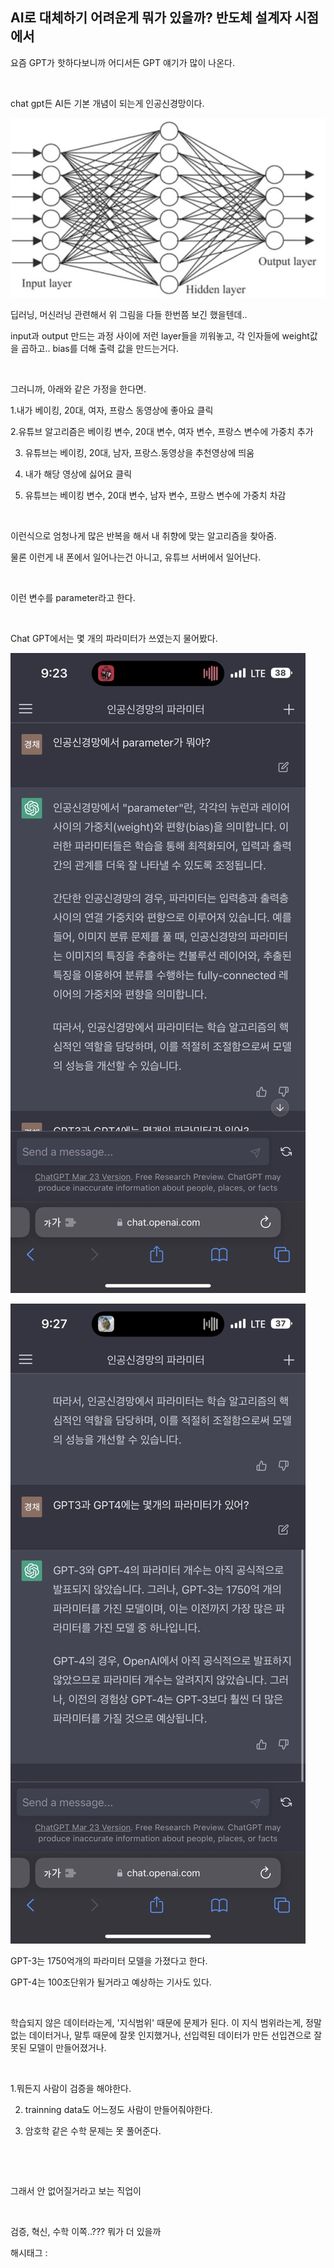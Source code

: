 ## AI로 대체하기 어려운게 뭐가 있을까? 반도체 설계자 시점에서

요즘 GPT가 핫하다보니까 어디서든 GPT 얘기가 많이 나온다.

​

chat gpt든 AI든 기본 개념이 되는게 인공신경망이다.

![0](./asset/0.png)

딥러닝, 머신러닝 관련해서 위 그림을 다들 한번쯤 보긴 했을텐데..

input과 output 만드는 과정 사이에 저런 layer들을 끼워놓고, 각 인자들에 weight값을 곱하고.. bias를 더해 출력 값을 만드는거다.

​

그러니까, 아래와 같은 가정을 한다면.

1.내가 베이킹, 20대, 여자, 프랑스 동영상에 좋아요 클릭

2.유튜브 알고리즘은 베이킹 변수, 20대 변수, 여자 변수, 프랑스 변수에 가중치 추가

3. 유튜브는 베이킹, 20대, 남자, 프랑스.동영상을 추천영상에 띄움

4. 내가 해당 영상에 싫어요 클릭

5. 유튜브는 베이킹 변수, 20대 변수, 남자 변수, 프랑스 변수에 가중치 차감

​

이런식으로 엄청나게 많은 반복을 해서 내 취향에 맞는 알고리즘을 찾아줌.

물론 이런게 내 폰에서 일어나는건 아니고, 유튜브 서버에서 일어난다.

​

이런 변수를 parameter라고 한다.

​

Chat GPT에서는 몇 개의 파라미터가 쓰였는지 물어봤다.

![1](./asset/1.png)

![2](./asset/2.png)

GPT-3는 1750억개의 파라미터 모델을 가졌다고 한다.

GPT-4는 100조단위가 될거라고 예상하는 기사도 있다.

​

학습되지 않은 데이터라는게, '지식범위' 때문에 문제가 된다. 이 지식 범위라는게, 정말 없는 데이터거나, 말투 때문에 잘못 인지했거나, 선입력된 데이터가 만든 선입견으로 잘못된 모델이 만들어졌거나.

​

1.뭐든지 사람이 검증을 해야한다.

2. trainning data도 어느정도 사람이 만들어줘야한다.

3. 암호학 같은 수학 문제는 못 풀어준다.

​

​

그래서 안 없어질거라고 보는 직업이

​

검증, 혁신, 수학 이쪽..??? 뭐가 더 있을까

 해시태그 : 